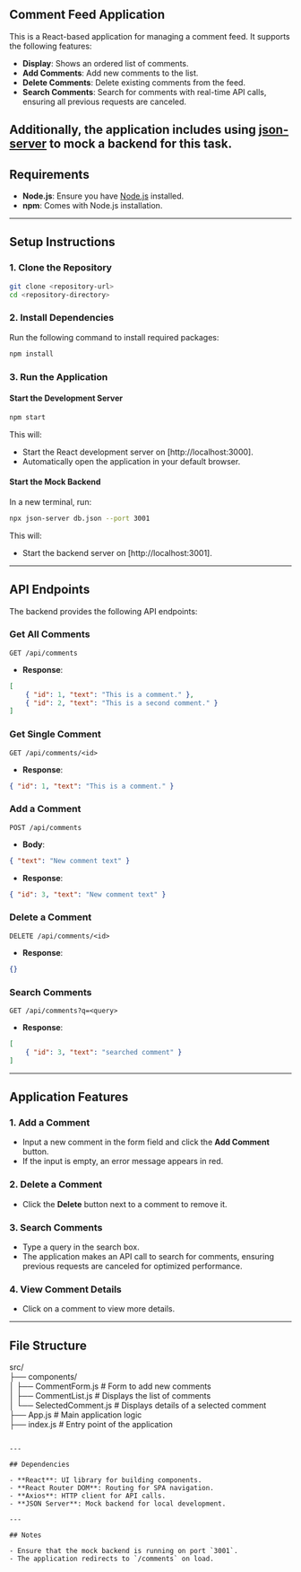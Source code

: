## Comment Feed Application  

This is a React-based application for managing a comment feed. It supports the following features:  

- **Display**: Shows an ordered list of comments.  
- **Add Comments**: Add new comments to the list.  
- **Delete Comments**: Delete existing comments from the feed.  
- **Search Comments**: Search for comments with real-time API calls, ensuring all previous requests are canceled.  

Additionally, the application includes using [json-server](https://github.com/typicode/json-server) to mock a backend for this task.
---

## Requirements  

- **Node.js**: Ensure you have [Node.js](https://nodejs.org/en/) installed.  
- **npm**: Comes with Node.js installation.  

---

## Setup Instructions  

### 1. Clone the Repository  
```bash  
git clone <repository-url>  
cd <repository-directory>  
```  

### 2. Install Dependencies  
Run the following command to install required packages:  
```bash  
npm install  
```  

### 3. Run the Application  

#### Start the Development Server  
```bash  
npm start  
```  

This will:  
- Start the React development server on [http://localhost:3000].  
- Automatically open the application in your default browser.  

#### Start the Mock Backend  
In a new terminal, run:  
```bash  
npx json-server db.json --port 3001  
```  

This will:  
- Start the backend server on [http://localhost:3001].  

---

## API Endpoints  

The backend provides the following API endpoints:  

### Get All Comments  
```http  
GET /api/comments  
```  

- **Response**:  
```json  
[  
    { "id": 1, "text": "This is a comment." },  
    { "id": 2, "text": "This is a second comment." }  
]  
```  

### Get Single Comment  
```http  
GET /api/comments/<id>  
```  

- **Response**:  
```json  
{ "id": 1, "text": "This is a comment." }  
```  

### Add a Comment  
```http  
POST /api/comments  
```  

- **Body**:  
```json  
{ "text": "New comment text" }  
```  
- **Response**:  
```json  
{ "id": 3, "text": "New comment text" }  
```  

### Delete a Comment  
```http  
DELETE /api/comments/<id>  
```  

- **Response**:  
```json  
{}  
```  

### Search Comments  
```http  
GET /api/comments?q=<query>  
```  

- **Response**:  
```json  
[  
    { "id": 3, "text": "searched comment" }  
]  
```  

---

## Application Features  

### 1. Add a Comment  
- Input a new comment in the form field and click the **Add Comment** button.  
- If the input is empty, an error message appears in red.  

### 2. Delete a Comment  
- Click the **Delete** button next to a comment to remove it.  

### 3. Search Comments  
- Type a query in the search box.  
- The application makes an API call to search for comments, ensuring previous requests are canceled for optimized performance.  

### 4. View Comment Details  
- Click on a comment to view more details.  

---

## File Structure  
 
src/  
├── components/  
│   ├── CommentForm.js          # Form to add new comments  
│   ├── CommentList.js          # Displays the list of comments  
│   └── SelectedComment.js      # Displays details of a selected comment  
├── App.js                      # Main application logic   
├── index.js                    # Entry point of the application  
```  

---

## Dependencies  

- **React**: UI library for building components.  
- **React Router DOM**: Routing for SPA navigation.  
- **Axios**: HTTP client for API calls.  
- **JSON Server**: Mock backend for local development.  

---

## Notes  

- Ensure that the mock backend is running on port `3001`.  
- The application redirects to `/comments` on load.  

  